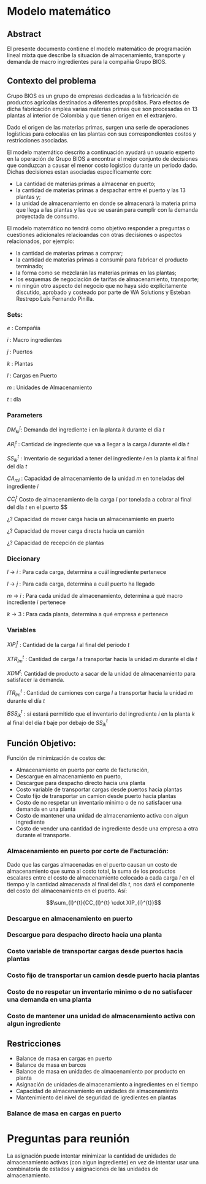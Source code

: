 # Modelo matemático

## Abstract

El presente documento contiene el modelo matemático de programación lineal mixta que describe la situación de almacenamiento, transporte y demanda de macro ingredientes para la compañia Grupo BIOS.

## Contexto del problema

Grupo BIOS es un grupo de empresas dedicadas a la fabricación de productos agrícolas destinados a diferentes propósitos. Para efectos de dicha fabricación emplea varias materias primas que son procesadas en 13 plantas al interior de Colombia y que tienen origen en el extranjero.

Dado el origen de las materias primas, surgen una serie de operaciones logísticas para colocalas en las plantas con sus correspondientes costos y restricciones asociadas.

El modelo matemático descrito a continuación ayudará un usuario experto en la operación de Grupo BIOS a encontrar el mejor conjunto de decisiones que conduzcan a causar el menor costo logistico durante un periodo dado. Dichas decisiones estan asociadas específicamente con:

- La cantidad de materias primas a almacenar en puerto;
- la cantidad de materias primas a despachar entre el puerto y las 13 plantas y;
- la unidad de almacenamiento en donde se almacenará la materia prima que llega a las plantas y las que se usarán para cumplir con la demanda proyectada de consumo.

El modelo matemático no tendrá como objetivo responder a preguntas o cuestiones adicionales relacioandas con otras decisiones o aspectos relacionados, por ejemplo:

- la cantidad de materias primas a comprar;
- la cantidad de materias primas a consumir para fabricar el producto terminado;
- la forma como se mezclarán las materias primas en las plantas;
- los esquemas de negociación de tarifas de almacenamiento, transporte;
- ni ningún otro aspecto del negocio que no haya sido explícitamente discutido, aprobado y costeado por parte de WA Solutions y Esteban Restrepo Luis Fernando Pinilla.

### Sets:

$e$ : Compañia

$i$ : Macro ingredientes

$j$ : Puertos

$k$ : Plantas

$l$ : Cargas en Puerto

$m$ : Unidades de Almacenamiento

$t$ : día

### Parameters

$DM_{ki}^{t}$: Demanda del ingrediente $i$ en la planta $k$ durante el día $t$

$AR_{l}^{t}$ : Cantidad de ingrediente que va a llegar a la carga $l$ durante el día $t$

$SS_{ik}^{t}$ : Inventario de seguridad a tener del ingrediente $i$ en la planta $k$ al final del día $t$

$CA_{mi}$ : Capacidad de almacenamiento de la unidad $m$ en toneladas del ingrediente $i$

$CC_{l}^{t}$ Costo de almacenamiento de la carga $l$ por tonelada a cobrar al final del día $t$ en el puerto $$

$¿?$ Capacidad de mover carga hacia un almacenamiento en puerto

$¿?$ Capacidad de mover carga directa hacia un camión

$¿?$ Capacidad de recepción de plantas

### Diccionary

$l$ -> $i$ : Para cada carga, determina a cuál ingrediente pertenece

$l$ -> $j$ : Para cada carga, determina a cuál puerto ha llegado

$m$ -> $i$ : Para cada unidad de almacenamiento, determina a qué macro incrediente $i$ pertenece

$k$ -> $3$ : Para cada planta, determina a qué empresa $e$ pertenece

### Variables

$XIP_{l}^{t}$ : Cantidad de la carga $l$ al final del periodo $t$

$XTR_{lm}^{t}$ : Cantidad de carga $l$ a transportar hacia la unidad $m$ durante el día $t$

$XDM_{}^{t}$: Cantidad de producto a sacar de la unidad de almacenamiento para satisfacer la demanda.

$ITR_{lm}^{t}$ : Cantidad de camiones con carga $l$ a transportar hacia la unidad $m$ durante el día $t$

$BSS_{ik}^{t}$ : sí estará permitido que el inventario del ingrediente $i$ en la planta $k$ al final del día $t$ baje por debajo de $SS_{ik}^{t}$

## Función Objetivo:

Función de minimización de costos de:

- Almacenamiento en puerto por corte de facturación,
- Descargue en almacenamiento en puerto,
- Descargue para despacho directo hacia una planta
- Costo variable de transportar cargas desde puertos hacia plantas
- Costo fijo de transportar un camion desde puerto hacia plantas
- Costo de no respetar un inventario mìnimo o de no satisfacer una demanda en una planta
- Costo de mantener una unidad de almacenamiento activa con algun ingrediente
- Costo de vender una cantidad de ingrediente desde una empresa a otra durante el transporte.

### Almacenamiento en puerto por corte de Facturación:

Dado que las cargas almacenadas en el puerto causan un costo de almacenamiento que suma al costo total, la suma de los productos escalares entre el costo de almacenamiento colocado a cada carga $l$ en el tiempo y la cantidad almacenada al final del día $t$, nos dará el componente del costo del almacenamiento en el puerto. Así:

$$\sum_{l}^{t}{CC_{l}^{t} \cdot XIP_{l}^{t}}$$

### Descargue en almacenamiento en puerto

### Descargue para despacho directo hacia una planta

### Costo variable de transportar cargas desde puertos hacia plantas

### Costo fijo de transportar un camion desde puerto hacia plantas

### Costo de no respetar un inventario mìnimo o de no satisfacer una demanda en una planta

### Costo de mantener una unidad de almacenamiento activa con algun ingrediente

## Restricciones

- Balance de masa en cargas en puerto
- Balance de masa en barcos
- Balance de masa en unidades de almacenamiento por producto en planta
- Asignación de unidades de almacenamiento a ingredientes en el tiempo
- Capacidad de almacenamiento en unidades de almacenamiento
- Mantenimiento del nivel de seguridad de igredientes en plantas

### Balance de masa en cargas en puerto

# Preguntas para reunión

La asignación puede intentar minimizar la cantidad de unidades de almacenamiento activas (con algun ingrediente) en vez de intentar usar una combinatoria de estados y asignaciones de las unidades de almacenamiento.
